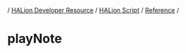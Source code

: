 / [HALion Developer Resource](../..//HALion-Developer-Resource.md) / [HALion Script](./HALion-Script.md) / [Reference](./Reference.md) /

# playNote
